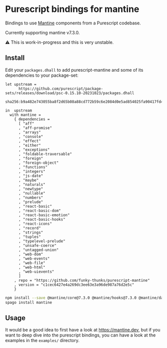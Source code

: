 # Purescript bindings for mantine

Bindings to use [Mantine](https://mantine.dev) components from a Purescript codebase.

Currently supporting mantine v7.3.0.

:warning: This is work-in-progress and this is very unstable.

## Install

Edit your `packages.dhall` to add purescript-mantine and some of its dependencies to your package-set:

```dhall
let upstream =
      https://github.com/purescript/package-sets/releases/download/psc-0.15.10-20231023/packages.dhall
        sha256:b9a482e743055ba8f2d65b08a88cd772b59c6e2084d0e5ad854025fa90417fd4

in  upstream
  with mantine =
    { dependencies =
      [ "aff"
      , "aff-promise"
      , "arrays"
      , "console"
      , "effect"
      , "either"
      , "exceptions"
      , "foldable-traversable"
      , "foreign"
      , "foreign-object"
      , "functions"
      , "integers"
      , "js-date"
      , "maybe"
      , "naturals"
      , "newtype"
      , "nullable"
      , "numbers"
      , "prelude"
      , "react-basic"
      , "react-basic-dom"
      , "react-basic-emotion"
      , "react-basic-hooks"
      , "react-icons"
      , "record"
      , "strings"
      , "tuples"
      , "typelevel-prelude"
      , "unsafe-coerce"
      , "untagged-union"
      , "web-dom"
      , "web-events"
      , "web-file"
      , "web-html"
      , "web-uievents"
      ]
    , repo = "https://github.com/funky-thunks/purescript-mantine"
    , version = "c1cec6427e4a269dc3ee63e3a96de987a76d2e5c"
    }
```

```bash
npm install --save @mantine/core@7.3.0 @mantine/hooks@7.3.0 @mantine/dates@7.3.0 dayjs react
spago install mantine
```

## Usage

It would be a good idea to first have a look at <https://mantine.dev>, but if
you want to deep dive into the purescript bindings, you can have a look at the examples
in the `examples/` directory.
